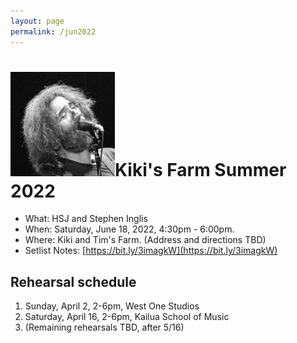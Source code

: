 ```yaml
---
layout: page
permalink: /jun2022
---
```


<h1><img class="ui avatar image" src="/images/jerryavatar.jpg">Kiki's Farm Summer 2022</h1>

* What: HSJ and Stephen Inglis
* When: Saturday, June 18, 2022, 4:30pm - 6:00pm.
* Where: Kiki and Tim's Farm. (Address and directions TBD)
* Setlist Notes: [https://bit.ly/3imagkW](https://bit.ly/3imagkW)

## Rehearsal schedule

  1. Sunday, April 2, 2-6pm, West One Studios
  2. Saturday, April 16, 2-6pm, Kailua School of Music
  3. (Remaining rehearsals TBD, after 5/16)
